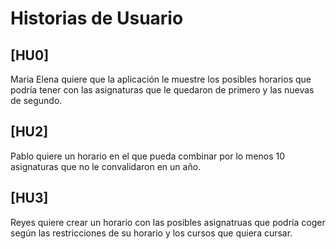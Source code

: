 # Historias de Usuario

## [HU0] 
   Maria Elena quiere que la aplicación le muestre los posibles horarios que podría tener con las asignaturas que le quedaron de primero y las nuevas de      segundo.
   
## [HU2] 
   Pablo quiere un horario en el que pueda combinar por lo menos 10 asignaturas que no le convalidaron en un año.
   
## [HU3] 
   Reyes quiere crear un horario con las posibles asignatruas que podría coger según las restricciones de su horario y los cursos que quiera cursar.
